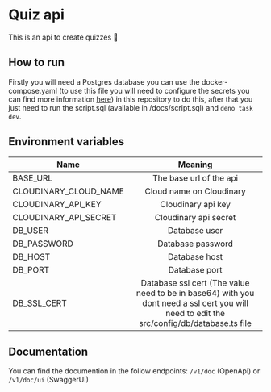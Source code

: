 # Quiz api

This is an api to create quizzes 🧠

## How to run

Firstly you will need a Postgres database you can use the docker-compose.yaml
(to use this file you will need to configure the secrets you can find more
information [here](https://docs.docker.com/compose/use-secrets/)) in this
repository to do this, after that you just need to run the script.sql (available in /docs/script.sql) 
and `deno task dev`.

## Environment variables

| Name                  |                                                                  Meaning                                                                  |
| --------------------- | :---------------------------------------------------------------------------------------------------------------------------------------: |
| BASE_URL              |                                                          The base url of the api                                                          |
| CLOUDINARY_CLOUD_NAME |                                                         Cloud name on Cloudinary                                                          |
| CLOUDINARY_API_KEY    |                                                            Cloudinary api key                                                             |
| CLOUDINARY_API_SECRET |                                                           Cloudinary api secret                                                           |
| DB_USER               |                                                               Database user                                                               |
| DB_PASSWORD           |                                                             Database password                                                             |
| DB_HOST               |                                                               Database host                                                               |
| DB_PORT               |                                                               Database port                                                               |
| DB_SSL_CERT           | Database ssl cert (The value need to be in base64) with you dont need a ssl cert you will need to edit the src/config/db/database.ts file |

## Documentation

You can find the documention in the follow endpoints: `/v1/doc` (OpenApi) or
`/v1/doc/ui` (SwaggerUI)
